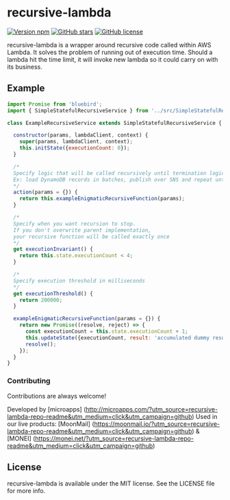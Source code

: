 # recursive-lambda
[![Version npm](https://img.shields.io/npm/v/recursive-lambda.svg)](https://www.npmjs.com/package/recursive-lambda/)
[![GitHub stars](https://img.shields.io/github/stars/microapps/recursive-lambda.svg?style=flat-square)](https://github.com/microapps/recursive-lambda/stargazers)
[![GitHub license](https://img.shields.io/badge/license-MIT-blue.svg?style=flat-square)](https://raw.githubusercontent.com/microapps/recursive-lambda/master/LICENSE)

recursive-lambda is a wrapper around recursive code called within AWS Lambda. It solves the problem of running out of execution time.
Should a lambda hit the time limit, it will invoke new lambda so it could carry on with its business.

## Example
``` javascript
import Promise from 'bluebird';
import { SimpleStatefulRecursiveService } from '../src/SimpleStatefulRecursiveService';

class ExampleRecursiveService extends SimpleStatefulRecursiveService {

  constructor(params, lambdaClient, context) {
    super(params, lambdaClient, context);
    this.initState({executionCount: 0});
  }

  /*
  Specify logic that will be called recursively until termination logic is met.
  Ex: load DynamoDB records in batches, publish over SNS and repeat until done.
  */
  action(params = {}) {
    return this.exampleEnigmaticRecursiveFunction(params);
  }

  /*
  Specify when you want recursion to stop.
  If you don't overwrite parent implementation,
  your recursive function will be called exactly once
  */
  get executionInvariant() {
    return this.state.executionCount < 4;
  }

  /*
  Specify execution threshold in milliseconds
  */
  get executionThreshold() {
    return 200000;
  }

  exampleEnigmaticRecursiveFunction(params = {}) {
    return new Promise((resolve, reject) => {
      const executionCount = this.state.executionCount + 1;
      this.updateState({executionCount, result: 'accumulated dummy result'});
      resolve();
    });
  }
}
```

### Contributing
Contributions are always welcome!

Developed by [microapps] (http://microapps.com/?utm_source=recursive-lambda-repo-readme&utm_medium=click&utm_campaign=github)
Used in our live products: [MoonMail] (https://moonmail.io/?utm_source=recursive-lambda-repo-readme&utm_medium=click&utm_campaign=github) & [MONEI] (https://monei.net/?utm_source=recursive-lambda-repo-readme&utm_medium=click&utm_campaign=github)

## License
recursive-lambda is available under the MIT license. See the LICENSE file for more info.
